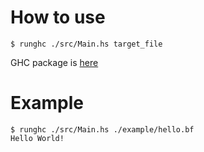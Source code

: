 # How to use

```
$ runghc ./src/Main.hs target_file
```

GHC package is [here](https://www.haskell.org/ghc/)

# Example

```
$ runghc ./src/Main.hs ./example/hello.bf
Hello World!
```
